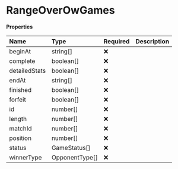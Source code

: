 # RangeOverOwGames

**Properties**

| Name          | Type           | Required | Description |
| :------------ | :------------- | :------- | :---------- |
| beginAt       | string[]       | ❌       |             |
| complete      | boolean[]      | ❌       |             |
| detailedStats | boolean[]      | ❌       |             |
| endAt         | string[]       | ❌       |             |
| finished      | boolean[]      | ❌       |             |
| forfeit       | boolean[]      | ❌       |             |
| id            | number[]       | ❌       |             |
| length        | number[]       | ❌       |             |
| matchId       | number[]       | ❌       |             |
| position      | number[]       | ❌       |             |
| status        | GameStatus[]   | ❌       |             |
| winnerType    | OpponentType[] | ❌       |             |
